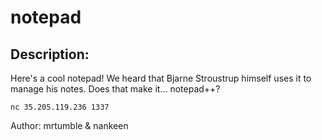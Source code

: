 
# notepad
## Description:
Here's a cool notepad! We heard that Bjarne Stroustrup himself uses it to manage his notes. Does that make it... notepad++?

`nc 35.205.119.236 1337`

Author: mrtumble & nankeen

